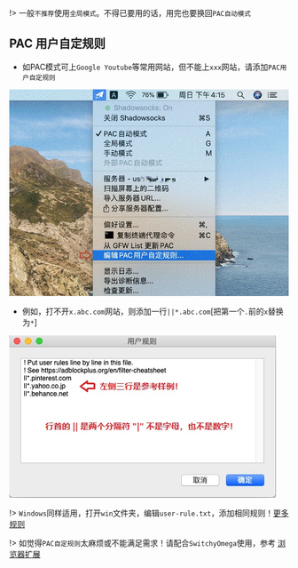!> 一般`不推荐`使用`全局模式`。不得已要用的话，用完也要换回`PAC自动模式`

## PAC 用户自定规则

* 如PAC模式可上`Google Youtube`等常用网站，但不能上`xxx`网站，请添加`PAC用户自定规则`

![mac](media/mac/pac_1.jpg ':size=640')

* 例如，打不开`x.abc.com`网站，则添加一行`||*.abc.com`[把第一个`.`前的`x`替换为`*`]

![mac](media/mac/pac_2.jpg ':size=640')

!> `Windows`同样适用，打开`win`文件夹，编辑`user-rule.txt`，添加相同规则！[更多规则](https://www.jianshu.com/p/c68b6fb7ccd7)

!> 如觉得`PAC自定规则`太麻烦或不能满足需求！请配合`SwitchyOmega`使用，参考 [浏览器扩展](switchyomega)
